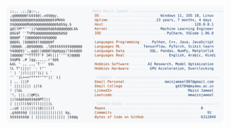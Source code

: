 <picture>
  <source srcset="https://raw.githubusercontent.com/mmazinjameel/mmazinjameel/main/dark_mode.svg?v=1749507019" media="(prefers-color-scheme: dark)">
  <img src="https://raw.githubusercontent.com/mmazinjameel/mmazinjameel/main/light_mode.svg?v=1749507019">
</picture>
